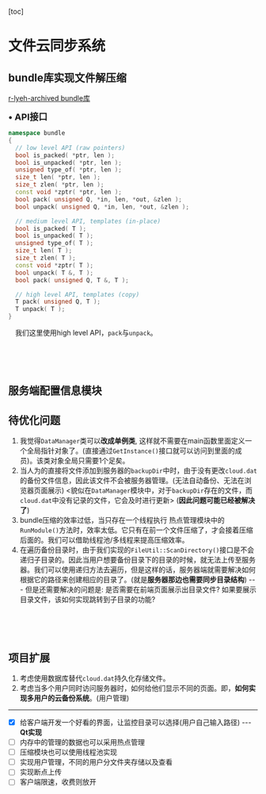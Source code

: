 [toc]

# 文件云同步系统



## bundle库实现文件解压缩

[r-lyeh-archived bundle库](https://github.com/r-lyeh-archived/bundle)

**<font size="4">• API接口</font>**

```cpp
namespace bundle
{
  // low level API (raw pointers)
  bool is_packed( *ptr, len );
  bool is_unpacked( *ptr, len );
  unsigned type_of( *ptr, len );
  size_t len( *ptr, len );
  size_t zlen( *ptr, len );
  const void *zptr( *ptr, len );
  bool pack( unsigned Q, *in, len, *out, &zlen );
  bool unpack( unsigned Q, *in, len, *out, &zlen );

  // medium level API, templates (in-place)
  bool is_packed( T );
  bool is_unpacked( T );
  unsigned type_of( T );
  size_t len( T );
  size_t zlen( T );
  const void *zptr( T );
  bool unpack( T &, T );
  bool pack( unsigned Q, T &, T );

  // high level API, templates (copy)
  T pack( unsigned Q, T );
  T unpack( T );
}
```

&emsp;我们这里使用high level API，``pack``与``unpack``。

&emsp;

&emsp;

## 服务端配置信息模块







## 待优化问题

1. 我觉得``DataManager``类可以**改成单例类**, 这样就不需要在main函数里面定义一个全局指针对象了。(直接通过``GetInstance()``接口就可以访问到里面的成员)。该类对象全局只需要1个足矣。
1. 当人为的直接将文件添加到服务器的``backupDir``中时，由于没有更改``cloud.dat``的备份文件信息，因此该文件不会被服务器管理。(无法自动备份、无法在浏览器页面展示) <貌似在``DataManager``模块中，对于``backupDir``存在的文件，而``cloud.dat``中没有记录的文件，它会及时进行更新> (**因此问题可能已经被解决了**)
1. bundle压缩的效率过低，当只存在一个线程执行 热点管理模块中的``RunModule()``方法时，效率太低。它只有在前一个文件压缩了，才会接着压缩后面的。我们可以借助线程池/多线程来提高压缩效率。
1. 在遍历备份目录时，由于我们实现的``FileUtil::ScanDirectory()``接口是不会递归子目录的。因此当用户想要备份目录下的目录的时候，就无法上传至服务器。我们可以使用递归方法去遍历，但是这样的话，服务器端就需要解决如何根据它的路径来创建相应的目录了。(就是**服务器那边也需要同步目录结构**) --- 但是还需要解决的问题是: 是否需要在前端页面展示出目录文件? 如果要展示目录文件，该如何实现跳转到子目录的功能?

&emsp;

&emsp;

## 项目扩展

1. 考虑使用数据库替代``cloud.dat``持久化存储文件。
2. 考虑当多个用户同时访问服务器时，如何给他们显示不同的页面。即，**如何实现多用户的云备份系统**。(用户管理)

---

- [x] 给客户端开发一个好看的界面，让监控目录可以选择(用户自己输入路径) --- **Qt实现**
- [ ] 内存中的管理的数据也可以采用热点管理
- [ ] 压缩模块也可以使用线程池实现
- [ ] 实现用户管理，不同的用户分文件夹存储以及查看
- [ ] 实现断点上传
- [ ] 客户端限速，收费则放开

